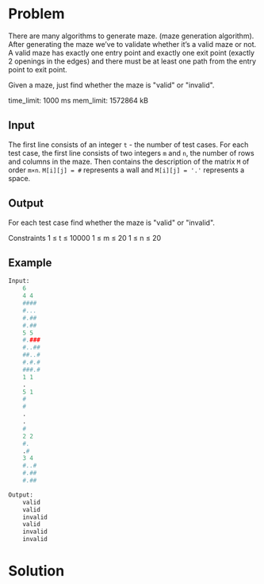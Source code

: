 # Problem
There are many algorithms to generate maze. (maze generation algorithm).
After generating the maze we’ve to validate whether it’s a valid maze or not.
A valid maze has exactly one entry point and exactly one exit point (exactly 2 openings in the edges) and there must be at least one path from the entry point to exit point.

Given a maze, just find whether the maze is "valid" or "invalid".

time_limit: 1000 ms
mem_limit: 1572864 kB

## Input
The first line consists of an integer `t` - the number of test cases.
For each test case, the first line consists of two integers `m` and `n`, the number of rows and columns in the maze. Then contains the description of the matrix `M` of order `m×n`. `M[i][j] = #` represents a wall and `M[i][j] = '.'` represents a space.

## Output
For each test case find whether the maze is "valid" or "invalid".

Constraints
1 ≤ t ≤ 10000
1 ≤ m ≤ 20
1 ≤ n ≤ 20

## Example
``` python
Input:
	6
	4 4
	####
	#...
	#.##
	#.##
	5 5
	#.###
	#..##
	##..#
	#.#.#
	###.#
	1 1
	.
	5 1
	#
	#
	.
	.
	#
	2 2
	#.
	.#
	3 4
	#..#
	#.##
	#.##

Output:
	valid
	valid
	invalid
	valid
	invalid
	invalid
```

# Solution
